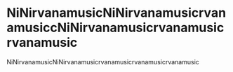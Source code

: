 # NiNirvanamusicNiNirvanamusicrvanamusiccNiNirvanamusicrvanamusicrvanamusic  

NiNirvanamusicNiNirvanamusicrvanamusicrvanamusicrvanamusic  
